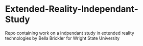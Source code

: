 # Extended-Reality-Independant-Study
Repo containing work on a indpendant study in extended reality technologies by Bella Brickler for Wright State University
